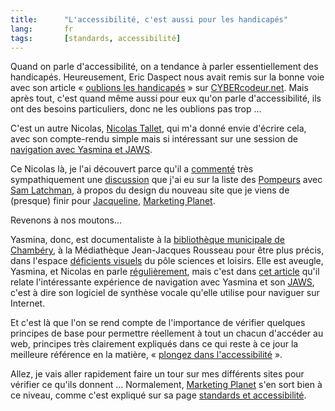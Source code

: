 ```yaml
--- 
title:      "L'accessibilité, c'est aussi pour les handicapés" 
lang:       fr 
tags:       [standards, accessibilité]
---
```


Quand on parle d'accessibilité, on a tendance à parler essentiellement des handicapés. Heureusement, Eric Daspect nous avait remis sur la bonne voie avec son article « [oublions les handicapés](http://www.cybercodeur.net/weblog/articles/art_20040313.php) » sur [CYBERcodeur.net](http://www.cybercodeur.net/). Mais après tout, c'est quand même aussi pour eux qu'on parle d'accessibilité, ils ont des besoins particuliers, donc ne les oublions pas trop ...


C'est un autre Nicolas, [Nicolas Tallet](http://www.mahtribu.net/), qui m'a donné envie d'écrire cela, avec son compte-rendu simple mais si intéressant sur une session de [navigation avec Yasmina et JAWS](http://www.mahtribu.net/aroblog/index.php?2004/03/16/37-premiere-vraie-navigation-avec-yasmina-et-jaws).

Ce Nicolas là, je l'ai découvert parce qu'il a [commenté](http://www.mahtribu.net/aroblog/index.php?2004/08/11/52-quand-sam-rencontre-nico) très sympathiquement une [discussion](http://fr.groups.yahoo.com/group/pompeurs/message/11174) que j'ai eu sur la liste des [Pompeurs](http://pompage.net/liste/) avec [Sam Latchman](http://www.latchman.org/sam/), à propos du design du nouveau site que je viens de (presque) finir pour [Jacqueline](http://www.jacqueline-oud.com/), [Marketing Planet](http://www.marketing-planet.com/).

Revenons à nos moutons...

Yasmina, donc, est documentaliste à la [bibliothèque municipale de Chambéry](http://www.bm-chambery.fr/), à la Médiathèque Jean-Jacques Rousseau pour être plus précis, dans l'espace [déficients visuels](http://www.bm-chambery.fr/services/deficients.htm) du pôle sciences et loisirs. Elle est aveugle, Yasmina, et Nicolas en parle [régulièrement](http://www.mahtribu.net/aroblog/index.php?q=yasmina), mais c'est dans [cet article](http://www.mahtribu.net/aroblog/index.php?2004/03/16/37-premiere-vraie-navigation-avec-yasmina-et-jaws) qu'il relate l'intéressante expérience de navigation avec Yasmina et son [JAWS](http://www.freedomscientific.com/fs_products/software_jaws.asp), c'est à dire son logiciel de synthèse vocale qu'elle utilise pour naviguer sur Internet.

Et c'est là que l'on se rend compte de l'importance de vérifier quelques principes de base pour permettre réellement à tout un chacun d'accéder au web, principes très clairement expliqués dans ce qui reste à ce jour la meilleure référence en la matière, « [plongez dans l'accessibilité](http://www.la-grange.net/accessibilite/) ».

Allez, je vais aller rapidement faire un tour sur mes différents sites pour vérifier ce qu'ils donnent ... Normalement, [Marketing Planet](http://www.marketing-planet.com/) s'en sort bien à ce niveau, comme c'est expliqué sur sa page [standards et accessibilité](http://www.marketing-planet.com/about/standards/).
